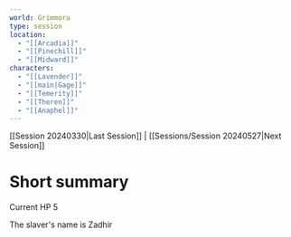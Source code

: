 ```yaml
---
world: Grimmora
type: session
location:
  - "[[Arcadia]]"
  - "[[Pinechill]]"
  - "[[Midward]]"
characters:
  - "[[Lavender]]"
  - "[[main|Gage]]"
  - "[[Temerity]]"
  - "[[Theren]]"
  - "[[Anaphel]]"
---
```

 [[Session 20240330|Last Session]] | [[Sessions/Session 20240527|Next Session]]
# Short summary

Current HP 5

The slaver's name is Zadhir


